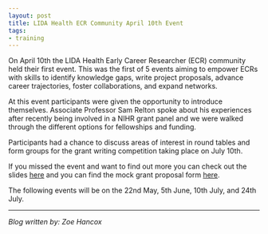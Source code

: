 ```yaml
---
layout: post
title: LIDA Health ECR Community April 10th Event
tags:
- training
---
```


On April 10th the LIDA Health Early Career Researcher (ECR) community held their first event. This was the first of 5 events aiming to empower ECRs with skills to identify knowledge gaps, write project proposals, advance career trajectories, foster collaborations, and expand networks.

At this event participants were given the opportunity to introduce themselves. Associate Professor Sam Relton spoke about his experiences after recently being involved in a NIHR grant panel and we were walked through the different options for fellowships and funding.

Participants had a chance to discuss areas of interest in round tables and form groups for the grant writing competition taking place on July 10th.

If you missed the event and want to find out more you can check out the slides [here](..\pdfs\LIDA_ECR_event1_April10.pdf) and you can find the mock grant proposal form [here](..\pdfs\mock_grant_proposal_form.pdf).

The following events will be on the 22nd May, 5th June, 10th July, and 24th July.



---

*Blog written by: Zoe Hancox*